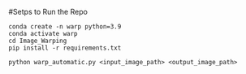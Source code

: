 #Setps to Run the Repo
```
conda create -n warp python=3.9
conda activate warp
cd Image_Warping
pip install -r requirements.txt

python warp_automatic.py <input_image_path> <output_image_path>
```
